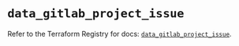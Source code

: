 # `data_gitlab_project_issue`

Refer to the Terraform Registry for docs: [`data_gitlab_project_issue`](https://registry.terraform.io/providers/gitlabhq/gitlab/18.0.0/docs/data-sources/project_issue).
